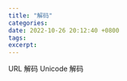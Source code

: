 ```yaml
---
title: "解码"
categories: 
date: 2022-10-26 20:12:40 +0800
tags: 
excerpt: 
---
```






URL 解码
Unicode 解码





